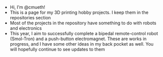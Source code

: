 - Hi, I’m @cmueth!
- This is a page for my 3D printing hobby projects. I keep them in the repositories section
- Most of the projects in the repository have something to do with robots and electronics
- This year, I aim to successfully complete a bipedal remote-control robot (Smol-Tron) and a push-button electromagnet. These are works in progress, and I have some other ideas in my back pocket as well. You will hopefully continue to see updates to them

